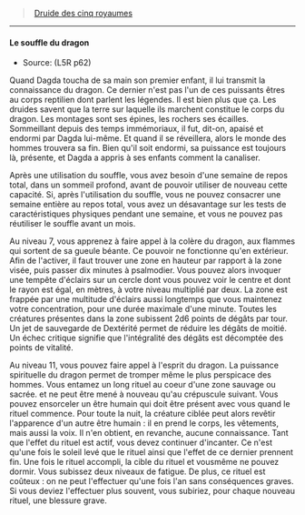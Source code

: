 ﻿---
!Generic
Id: l5r_druid_hd.md#le-souffle-du-dragon
ParentLink: l5r_druid_hd.md#druide-des-cinq-royaumes
Name: Le souffle du dragon
ParentName: Druide des cinq royaumes
NameLevel: 4
Source: (L5R p62)
Attributes: {}
---
> [Druide des cinq royaumes](hd_l5r_druid.md)

---

#### Le souffle du dragon

- Source: (L5R p62)

Quand Dagda toucha de sa main son premier enfant, il lui transmit la connaissance du dragon. Ce dernier n'est pas l'un de ces puissants êtres au corps reptilien dont parlent les légendes. Il est bien plus que ça. Les druides savent que la terre sur laquelle ils marchent constitue le corps du dragon. Les montages sont ses épines, les rochers ses écailles. Sommeillant depuis des temps immémoriaux, il fut, dit-on, apaisé et endormi par Dagda lui-même. Et quand il se réveillera, alors le monde des hommes trouvera sa fin. Bien qu'il soit endormi, sa puissance est toujours là, présente, et Dagda a appris à ses enfants comment la canaliser.

Après une utilisation du souffle, vous avez besoin d'une semaine de repos total, dans un sommeil profond, avant de pouvoir utiliser de nouveau cette capacité. Si, après l'utilisation du souffle, vous ne pouvez consacrer une semaine entière au repos total, vous avez un désavantage sur les tests de caractéristiques physiques pendant une semaine, et vous ne pouvez pas réutiliser le souffle avant un mois.

Au niveau 7, vous apprenez à faire appel à la colère du dragon, aux flammes qui sortent de sa gueule béante. Ce pouvoir ne fonctionne qu'en extérieur. Afin de l'activer, il faut trouver une zone en hauteur par rapport à la zone visée, puis passer dix minutes à psalmodier. Vous pouvez alors invoquer une tempête d'éclairs sur un cercle dont vous pouvez voir le centre et dont le rayon est égal, en mètres, à votre niveau multiplié par deux. La zone est frappée par une multitude d'éclairs aussi longtemps que vous maintenez votre concentration, pour une durée maximale d'une minute. Toutes les créatures présentes dans la zone subissent 2d6 points de dégâts par tour. Un jet de sauvegarde de Dextérité permet de réduire les dégâts de moitié. Un échec critique signifie que l'intégralité des dégâts est décomptée des points de vitalité.

Au niveau 11, vous pouvez faire appel à l'esprit du dragon. La puissance spirituelle du dragon permet de tromper même le plus perspicace des hommes. Vous entamez un long rituel au coeur d'une zone sauvage ou sacrée. et ne peut être mené à nouveau qu'au crépuscule suivant. Vous pouvez ensorceler un être humain qui doit être présent avec vous quand le rituel commence. Pour toute la nuit, la créature ciblée peut alors revêtir l'apparence d'un autre être humain : il en prend le corps, les vêtements, mais aussi la voix. Il n'en obtient, en revanche, aucune connaissance. Tant que l'effet du rituel est actif, vous devez continuer d'incanter. Ce n'est qu'une fois le soleil levé que le rituel ainsi que l'effet de ce dernier prennent fin. Une fois le rituel accompli, la cible du rituel et vousmême ne pouvez dormir. Vous subissez deux niveaux de fatigue. De plus, ce rituel est coûteux : on ne peut l'effectuer qu'une fois l'an sans conséquences graves. Si vous deviez l'effectuer plus souvent, vous subiriez, pour chaque nouveau rituel, une blessure grave.

